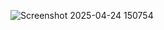 ![Screenshot 2025-04-24 150754](https://github.com/user-attachments/assets/755df126-edfb-4af6-bcef-dfbf0a9bb75c)
